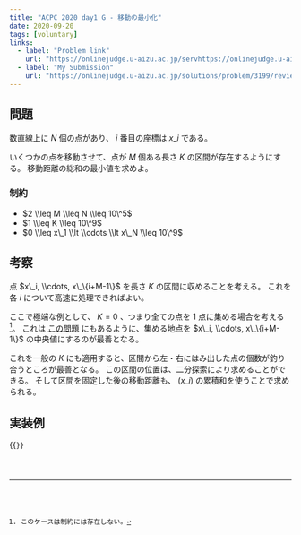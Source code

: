 ```yaml
---
title: "ACPC 2020 day1 G - 移動の最小化"
date: 2020-09-20
tags: [voluntary]
links:
  - label: "Problem link"
    url: "https://onlinejudge.u-aizu.ac.jp/servhttps://onlinejudge.u-aizu.ac.jp/challenges/sources/VPC/TUATPC/3199"
  - label: "My Submission"
    url: "https://onlinejudge.u-aizu.ac.jp/solutions/problem/3199/review/4856261/misteer/C++17"
---
```


## 問題

数直線上に $N$ 個の点があり、 $i$ 番目の座標は $x\_i$ である。

いくつかの点を移動させて、点が $M$ 個ある長さ $K$ の区間が存在するようにする。
移動距離の総和の最小値を求めよ。

### 制約

- $2 \\leq M \\leq N \\leq 10\^5$
- $1 \\leq K \\leq 10\^9$
- $0 \\leq x\_1 \\lt \\cdots \\lt x\_N \\leq 10\^9$

## 考察

点 $x\_i, \\cdots, x\_\{i+M-1\}$ を長さ $K$ の区間に収めることを考える。
これを各 $i$ について高速に処理できればよい。

ここで極端な例として、 $K=0$ 、つまり全ての点を 1 点に集める場合を考える[^zero]。
これは [この問題](https://atcoder.jp/contests/arc100/tasks/arc100_a) にもあるように、集める地点を $x\_i, \\cdots, x\_\{i+M-1\}$ の中央値にするのが最善となる。

[^zero]: このケースは制約には存在しない。

これを一般の $K$ にも適用すると、区間から左・右にはみ出した点の個数が釣り合うところが最善となる。
この区間の位置は、二分探索により求めることができる。
そして区間を固定した後の移動距離も、 $(x\_i)$ の累積和を使うことで求められる。

## 実装例

{{<code file="0.cpp" language="cpp">}}

